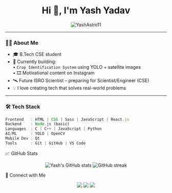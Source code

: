 <h1 align="center">Hi 👋, I'm Yash Yadav</h1>
<!-- <h3 align="center">Computer Science Undergrad | Web & AI Developer | Aspiring ISRO Scientist</h3> -->

<p align="center">
  <img src="https://komarev.com/ghpvc/?username=YashAstro11&label=Profile%20views&color=0e75b6&style=flat" alt="YashAstro11" />
</p>

---

### 👨‍💻 About Me
- 🎓 B.Tech CSE student  
- 🚀 Currently building:   
  • `Crop Identification System` using YOLO + satellite images  
  • 🎞️ Motivational content on Instagram  
- 🛰️ Future ISRO Scientist – preparing for Scientist/Engineer (CSE)  
- 💡 I love creating tech that solves real-world problems  

---

### 🛠️ Tech Stack
```ts
Frontend   : HTML | CSS | Sass | JavaScript | React.js  
Backend    : Node.js (basic)  
Languages  : C | C++ | JavaScript | Python  
AI/ML      : YOLO | OpenCV  
Mobile Dev : Qt 
Tools      : Git | GitHub | VS Code   

 ```
📈 GitHub Stats
<p align="center"> <img src="https://github-readme-stats.vercel.app/api?username=YashAstro11&show_icons=true&theme=radical" alt="Yash's GitHub stats" />  <img src="https://streak-stats.demolab.com?user=YashAstro11&theme=radical" alt="GitHub streak" /> </p>

🔗 Connect with Me
<p align="center"> <a href="https://www.linkedin.com/in/yashyadav-cse" target="_blank"><img src="https://img.shields.io/badge/LinkedIn-blue?logo=linkedin&style=for-the-badge" /></a> <a href="https://github.com/YashAstro11" target="_blank"><img src="https://img.shields.io/badge/GitHub-black?logo=github&style=for-the-badge" /></a> <a href="https://www.instagram.com/yash_2606__/" target="_blank"><img src="https://img.shields.io/badge/Instagram-pink?logo=instagram&style=for-the-badge" /></a> </p>
